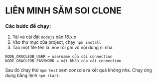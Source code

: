 # LIÊN MINH SĂM SOI CLONE

### Các bước để chạy:
1. Tải và cài đặt `nodejs` bản 16.x.x
2. Vào thư mục của project, chạy `npm install`
3. Tạo một file tên là .env rồi ghi vô nội dung ni nha:
```
NODE_ORACLEDB_USER = username của cái connection
NODE_ORACLEDB_PASSWORD = mật khẩu của cái connection
```

Sau đó chạy thử `npm test` xem console ra kết quả không nha.
Chạy ứng dụng bằng lệnh `npm start`.